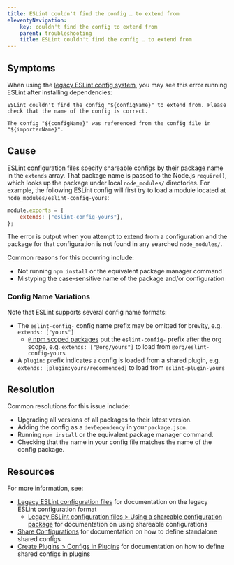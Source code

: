 ```yaml
---
title: ESLint couldn't find the config … to extend from
eleventyNavigation:
    key: couldn't find the config to extend from
    parent: troubleshooting
    title: ESLint couldn't find the config … to extend from
---
```


## Symptoms

When using the [legacy ESLint config system](../configure/configuration-files-deprecated), you may see this error running ESLint after installing dependencies:

```plaintext
ESLint couldn't find the config "${configName}" to extend from. Please check that the name of the config is correct.

The config "${configName}" was referenced from the config file in "${importerName}".
```

## Cause

ESLint configuration files specify shareable configs by their package name in the `extends` array.
That package name is passed to the Node.js `require()`, which looks up the package under local `node_modules/` directories.
For example, the following ESLint config will first try to load a module located at `node_modules/eslint-config-yours`:

```js
module.exports = {
	extends: ["eslint-config-yours"],
};
```

The error is output when you attempt to extend from a configuration and the package for that configuration is not found in any searched `node_modules/`.

Common reasons for this occurring include:

-   Not running `npm install` or the equivalent package manager command
-   Mistyping the case-sensitive name of the package and/or configuration

### Config Name Variations

Note that ESLint supports several config name formats:

-   The `eslint-config-` config name prefix may be omitted for brevity, e.g. `extends: ["yours"]`
    -   [`@` npm scoped packages](https://docs.npmjs.com/cli/v10/using-npm/scope) put the `eslint-config-` prefix after the org scope, e.g. `extends: ["@org/yours"]` to load from `@org/eslint-config-yours`
-   A `plugin:` prefix indicates a config is loaded from a shared plugin, e.g. `extends: [plugin:yours/recommended]` to load from `eslint-plugin-yours`

## Resolution

Common resolutions for this issue include:

-   Upgrading all versions of all packages to their latest version.
-   Adding the config as a `devDependency` in your `package.json`.
-   Running `npm install` or the equivalent package manager command.
-   Checking that the name in your config file matches the name of the config package.

## Resources

For more information, see:

-   [Legacy ESLint configuration files](../configure/configuration-files-deprecated#using-a-shareable-configuration-package) for documentation on the legacy ESLint configuration format
    -   [Legacy ESLint configuration files > Using a shareable configuration package](../configure/configuration-files-deprecated#using-a-shareable-configuration-package) for documentation on using shareable configurations
-   [Share Configurations](../../extend/shareable-configs) for documentation on how to define standalone shared configs
-   [Create Plugins > Configs in Plugins](../../extend/plugins#configs-in-plugins) for documentation on how to define shared configs in plugins
